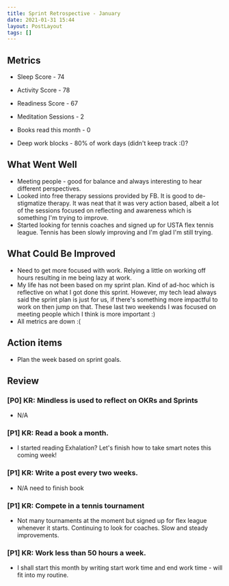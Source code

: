 ```yaml
---
title: Sprint Retrospective - January
date: 2021-01-31 15:44
layout: PostLayout
tags: []
---
```


## Metrics
* Sleep Score - 74
* Activity Score - 78 
* Readiness Score - 67

* Meditation Sessions - 2
* Books read this month - 0
* Deep work blocks - 80% of work days (didn't keep track :()?

## What Went Well

* Meeting people - good for balance and always interesting to hear different perspectives.
* Looked into free therapy sessions provided by FB. It is good to de-stigmatize therapy. It was neat
  that it was very action based, albeit a lot of the sessions focused on reflecting and awareness
  which is something I'm trying to improve.
* Started looking for tennis coaches and signed up for USTA flex tennis league. Tennis has been
  slowly improving and I'm glad I'm still trying.
  
## What Could Be Improved
* Need to get more focused with work. Relying a little on working off hours resulting in me being
  lazy at work. 
* My life has not been based on my sprint plan. Kind of ad-hoc which is reflective on what I got
  done this sprint. However, my tech lead always said the sprint plan is just for us, if there's
  something more impactful to work on then jump on that. These last two weekends I was focused on
  meeting people which I think is more important :)
* All metrics are down :(
  
## Action items
* Plan the week based on sprint goals.

## Review

### [P0] KR: Mindless is used to reflect on OKRs and Sprints
* N/A

### [P1] KR: Read a book a month.
* I started reading Exhalation? Let's finish how to take smart notes this coming week!

### [P1] KR: Write a post every two weeks.
* N/A need to finish book

### [P1] KR: Compete in a tennis tournament
* Not many tournaments at the moment but signed up for flex league whenever it starts. Continuing to
  look for coaches. Slow and steady improvements.

### [P1] KR: Work less than 50 hours a week.
* I shall start this month by writing start work time and end work time - will fit into my routine.
